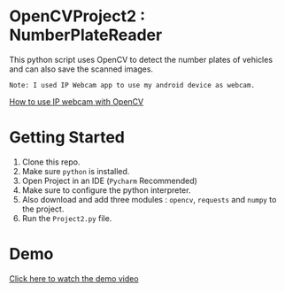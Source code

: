 # OpenCVProject2 : NumberPlateReader
 This python script uses OpenCV to detect the number plates of vehicles and can also save the scanned images.
 
 `Note: I used IP Webcam app to use my android device as webcam.`
 
 [How to use IP webcam with OpenCV](https://stackoverflow.com/questions/49978705/access-ip-camera-in-python-opencv)
 
# Getting Started
1. Clone this repo.
1. Make sure `python` is installed.
1. Open Project in an IDE (`Pycharm` Recommended)
1. Make sure to configure the python interpreter.
1. Also download and add three modules : `opencv`, `requests` and `numpy` to the project.
1. Run the `Project2.py` file.

# Demo
[Click here to watch the demo video](https://raw.githubusercontent.com/Tavishi123-singh/OpenCV_NumberPlateReader/master/Project2.mp4)
